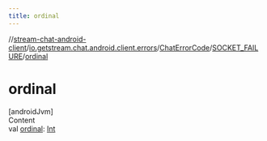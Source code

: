 ```yaml
---
title: ordinal
---
```

//[stream-chat-android-client](../../../../index.md)/[io.getstream.chat.android.client.errors](../../index.md)/[ChatErrorCode](../index.md)/[SOCKET_FAILURE](index.md)/[ordinal](ordinal.md)



# ordinal  
[androidJvm]  
Content  
val [ordinal](ordinal.md): [Int](https://kotlinlang.org/api/latest/jvm/stdlib/kotlin/-int/index.html)  



